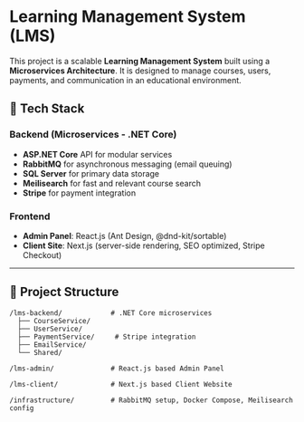 # Learning Management System (LMS)

This project is a scalable **Learning Management System** built using a **Microservices Architecture**. It is designed to manage courses, users, payments, and communication in an educational environment.

## 🧱 Tech Stack

### Backend (Microservices - .NET Core)
- **ASP.NET Core** API for modular services
- **RabbitMQ** for asynchronous messaging (email queuing)
- **SQL Server** for primary data storage
- **Meilisearch** for fast and relevant course search
- **Stripe** for payment integration

### Frontend
- **Admin Panel**: React.js (Ant Design, @dnd-kit/sortable)
- **Client Site**: Next.js (server-side rendering, SEO optimized, Stripe Checkout)

---

## 📁 Project Structure

```text
/lms-backend/            # .NET Core microservices
  ├── CourseService/
  ├── UserService/
  ├── PaymentService/     # Stripe integration
  ├── EmailService/
  └── Shared/

/lms-admin/              # React.js based Admin Panel

/lms-client/             # Next.js based Client Website

/infrastructure/         # RabbitMQ setup, Docker Compose, Meilisearch config

